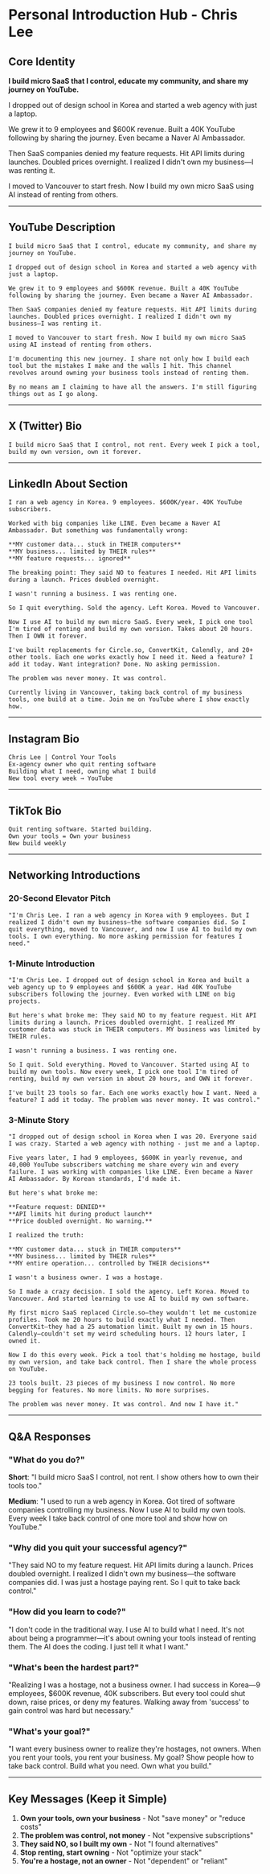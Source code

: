 # Personal Introduction Hub - Chris Lee

## Core Identity
**I build micro SaaS that I control, educate my community, and share my journey on YouTube.**

I dropped out of design school in Korea and started a web agency with just a laptop.

We grew it to 9 employees and $600K revenue. Built a 40K YouTube following by sharing the journey. Even became a Naver AI Ambassador.

Then SaaS companies denied my feature requests. Hit API limits during launches. Doubled prices overnight. I realized I didn't own my business—I was renting it.

I moved to Vancouver to start fresh. Now I build my own micro SaaS using AI instead of renting from others.

---

## YouTube Description
```
I build micro SaaS that I control, educate my community, and share my journey on YouTube.

I dropped out of design school in Korea and started a web agency with just a laptop.

We grew it to 9 employees and $600K revenue. Built a 40K YouTube following by sharing the journey. Even became a Naver AI Ambassador.

Then SaaS companies denied my feature requests. Hit API limits during launches. Doubled prices overnight. I realized I didn't own my business—I was renting it.

I moved to Vancouver to start fresh. Now I build my own micro SaaS using AI instead of renting from others.

I'm documenting this new journey. I share not only how I build each tool but the mistakes I make and the walls I hit. This channel revolves around owning your business tools instead of renting them.

By no means am I claiming to have all the answers. I'm still figuring things out as I go along.
```

---

## X (Twitter) Bio
```
I build micro SaaS that I control, not rent. Every week I pick a tool, build my own version, own it forever.
```

---

## LinkedIn About Section
```
I ran a web agency in Korea. 9 employees. $600K/year. 40K YouTube subscribers.

Worked with big companies like LINE. Even became a Naver AI Ambassador. But something was fundamentally wrong:

**MY customer data... stuck in THEIR computers**
**MY business... limited by THEIR rules**
**MY feature requests... ignored**

The breaking point: They said NO to features I needed. Hit API limits during a launch. Prices doubled overnight.

I wasn't running a business. I was renting one.

So I quit everything. Sold the agency. Left Korea. Moved to Vancouver.

Now I use AI to build my own micro SaaS. Every week, I pick one tool I'm tired of renting and build my own version. Takes about 20 hours. Then I OWN it forever.

I've built replacements for Circle.so, ConvertKit, Calendly, and 20+ other tools. Each one works exactly how I need it. Need a feature? I add it today. Want integration? Done. No asking permission.

The problem was never money. It was control.

Currently living in Vancouver, taking back control of my business tools, one build at a time. Join me on YouTube where I show exactly how.
```

---

## Instagram Bio
```
Chris Lee | Control Your Tools
Ex-agency owner who quit renting software
Building what I need, owning what I build
New tool every week → YouTube
```

---

## TikTok Bio
```
Quit renting software. Started building.
Own your tools = Own your business
New build weekly
```

---

## Networking Introductions

### 20-Second Elevator Pitch
```
"I'm Chris Lee. I ran a web agency in Korea with 9 employees. But I realized I didn't own my business—the software companies did. So I quit everything, moved to Vancouver, and now I use AI to build my own tools. I own everything. No more asking permission for features I need."
```

### 1-Minute Introduction
```
"I'm Chris Lee. I dropped out of design school in Korea and built a web agency up to 9 employees and $600K a year. Had 40K YouTube subscribers following the journey. Even worked with LINE on big projects.

But here's what broke me: They said NO to my feature request. Hit API limits during a launch. Prices doubled overnight. I realized MY customer data was stuck in THEIR computers. MY business was limited by THEIR rules.

I wasn't running a business. I was renting one.

So I quit. Sold everything. Moved to Vancouver. Started using AI to build my own tools. Now every week, I pick one tool I'm tired of renting, build my own version in about 20 hours, and OWN it forever. 

I've built 23 tools so far. Each one works exactly how I want. Need a feature? I add it today. The problem was never money. It was control."
```

### 3-Minute Story
```
"I dropped out of design school in Korea when I was 20. Everyone said I was crazy. Started a web agency with nothing - just me and a laptop.

Five years later, I had 9 employees, $600K in yearly revenue, and 40,000 YouTube subscribers watching me share every win and every failure. I was working with companies like LINE. Even became a Naver AI Ambassador. By Korean standards, I'd made it.

But here's what broke me:

**Feature request: DENIED**
**API limits hit during product launch**
**Price doubled overnight. No warning.**

I realized the truth:

**MY customer data... stuck in THEIR computers**
**MY business... limited by THEIR rules**
**MY entire operation... controlled by THEIR decisions**

I wasn't a business owner. I was a hostage.

So I made a crazy decision. I sold the agency. Left Korea. Moved to Vancouver. And started learning to use AI to build my own software.

My first micro SaaS replaced Circle.so—they wouldn't let me customize profiles. Took me 20 hours to build exactly what I needed. Then ConvertKit—they had a 25 automation limit. Built my own in 15 hours. Calendly—couldn't set my weird scheduling hours. 12 hours later, I owned it.

Now I do this every week. Pick a tool that's holding me hostage, build my own version, and take back control. Then I share the whole process on YouTube.

23 tools built. 23 pieces of my business I now control. No more begging for features. No more limits. No more surprises.

The problem was never money. It was control. And now I have it."
```

---

## Q&A Responses

### "What do you do?"
**Short**: "I build micro SaaS I control, not rent. I show others how to own their tools too."

**Medium**: "I used to run a web agency in Korea. Got tired of software companies controlling my business. Now I use AI to build my own tools. Every week I take back control of one more tool and show how on YouTube."

### "Why did you quit your successful agency?"
"They said NO to my feature request. Hit API limits during a launch. Prices doubled overnight. I realized I didn't own my business—the software companies did. I was just a hostage paying rent. So I quit to take back control."

### "How did you learn to code?"
"I don't code in the traditional way. I use AI to build what I need. It's not about being a programmer—it's about owning your tools instead of renting them. The AI does the coding. I just tell it what I want."

### "What's been the hardest part?"
"Realizing I was a hostage, not a business owner. I had success in Korea—9 employees, $600K revenue, 40K subscribers. But every tool could shut down, raise prices, or deny my features. Walking away from 'success' to gain control was hard but necessary."

### "What's your goal?"
"I want every business owner to realize they're hostages, not owners. When you rent your tools, you rent your business. My goal? Show people how to take back control. Build what you need. Own what you build."

---

## Key Messages (Keep it Simple)

1. **Own your tools, own your business** - Not "save money" or "reduce costs"
2. **The problem was control, not money** - Not "expensive subscriptions"  
3. **They said NO, so I built my own** - Not "I found alternatives"
4. **Stop renting, start owning** - Not "optimize your stack"
5. **You're a hostage, not an owner** - Not "dependent" or "reliant"
